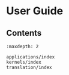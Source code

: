 # User Guide

## Contents

```{toctree}
:maxdepth: 2

applications/index
kernels/index
translation/index
```

